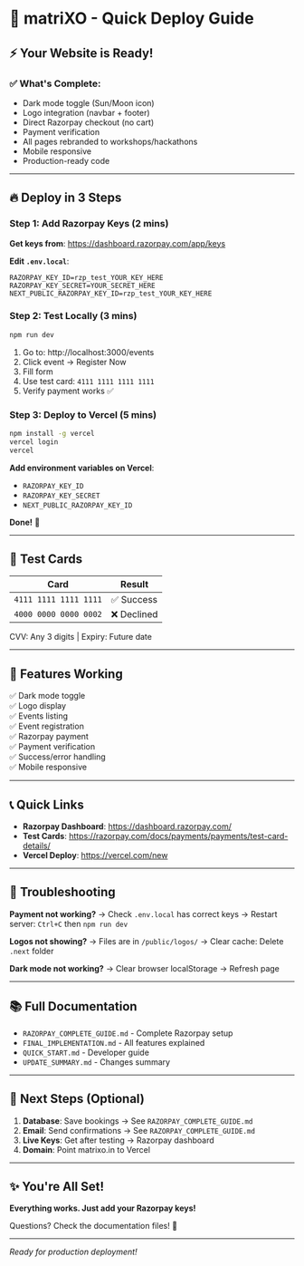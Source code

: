 # 🚀 matriXO - Quick Deploy Guide

## ⚡ Your Website is Ready!

### ✅ What's Complete:
- Dark mode toggle (Sun/Moon icon)
- Logo integration (navbar + footer)
- Direct Razorpay checkout (no cart)
- Payment verification
- All pages rebranded to workshops/hackathons
- Mobile responsive
- Production-ready code

---

## 🔥 Deploy in 3 Steps

### Step 1: Add Razorpay Keys (2 mins)

**Get keys from**: https://dashboard.razorpay.com/app/keys

**Edit `.env.local`**:
```env
RAZORPAY_KEY_ID=rzp_test_YOUR_KEY_HERE
RAZORPAY_KEY_SECRET=YOUR_SECRET_HERE
NEXT_PUBLIC_RAZORPAY_KEY_ID=rzp_test_YOUR_KEY_HERE
```

### Step 2: Test Locally (3 mins)

```bash
npm run dev
```

1. Go to: http://localhost:3000/events
2. Click event → Register Now
3. Fill form
4. Use test card: `4111 1111 1111 1111`
5. Verify payment works ✅

### Step 3: Deploy to Vercel (5 mins)

```bash
npm install -g vercel
vercel login
vercel
```

**Add environment variables on Vercel**:
- `RAZORPAY_KEY_ID`
- `RAZORPAY_KEY_SECRET`
- `NEXT_PUBLIC_RAZORPAY_KEY_ID`

**Done!** 🎉

---

## 🧪 Test Cards

| Card | Result |
|------|--------|
| `4111 1111 1111 1111` | ✅ Success |
| `4000 0000 0000 0002` | ❌ Declined |

CVV: Any 3 digits | Expiry: Future date

---

## 📱 Features Working

✅ Dark mode toggle  
✅ Logo display  
✅ Events listing  
✅ Event registration  
✅ Razorpay payment  
✅ Payment verification  
✅ Success/error handling  
✅ Mobile responsive  

---

## 📞 Quick Links

- **Razorpay Dashboard**: https://dashboard.razorpay.com/
- **Test Cards**: https://razorpay.com/docs/payments/payments/test-card-details/
- **Vercel Deploy**: https://vercel.com/new

---

## 🐛 Troubleshooting

**Payment not working?**
→ Check `.env.local` has correct keys
→ Restart server: `Ctrl+C` then `npm run dev`

**Logos not showing?**
→ Files are in `/public/logos/`
→ Clear cache: Delete `.next` folder

**Dark mode not working?**
→ Clear browser localStorage
→ Refresh page

---

## 📚 Full Documentation

- `RAZORPAY_COMPLETE_GUIDE.md` - Complete Razorpay setup
- `FINAL_IMPLEMENTATION.md` - All features explained
- `QUICK_START.md` - Developer guide
- `UPDATE_SUMMARY.md` - Changes summary

---

## 🎯 Next Steps (Optional)

1. **Database**: Save bookings → See `RAZORPAY_COMPLETE_GUIDE.md`
2. **Email**: Send confirmations → See `RAZORPAY_COMPLETE_GUIDE.md`
3. **Live Keys**: Get after testing → Razorpay dashboard
4. **Domain**: Point matrixo.in to Vercel

---

## ✨ You're All Set!

**Everything works. Just add your Razorpay keys!**

Questions? Check the documentation files! 🙌

---

*Ready for production deployment!*

